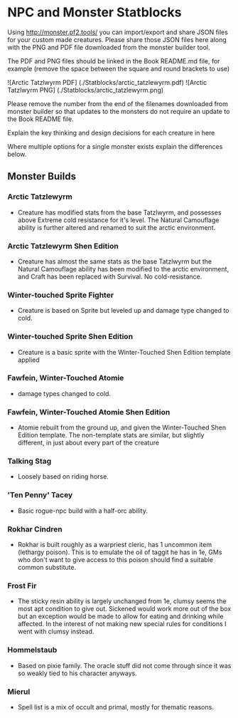 # NPC and Monster Statblocks
Using http://monster.pf2.tools/ you can import/export and share JSON files for your custom made creatures. Please share those JSON files here along with the PNG and PDF file downloaded from the monster builder tool.

The PDF and PNG files should be linked in the Book README.md file, for example (remove the space between the square and round brackets to use)

![Arctic Tatzlwyrm PDF] (./Statblocks/arctic_tatzlewyrm.pdf)
![Arctic Tatzlwyrm PNG] (./Statblocks/arctic_tatzlewyrm.png)

Please remove the number from the end of the filenames downloaded from monster builder so that updates to the monsters do not require an update to the Book README file.

Explain the key thinking and design decisions for each creature in here

Where multiple options for a single monster exists explain the differences below.

## Monster Builds

### Arctic Tatzlewyrm
- Creature has modified stats from the base Tatzlwyrm, and possesses above Extreme cold resistance for it's level. The Natural Camouflage ability is further altered and renamed to suit the arctic environment.

### Arctic Tatzlewyrm Shen Edition
- Creature has almost the same stats as the base Tatzlwyrm but the Natural Camouflage ability has been modified to the arctic environment, and Craft has been replaced with Survival. No cold-resistance.

### Winter-touched Sprite Fighter
- Creature is based on Sprite but leveled up and damage type changed to cold.

### Winter-touched Sprite Shen Edition
- Creature is a basic sprite with the Winter-Touched Shen Edition template applied

### Fawfein, Winter-Touched Atomie
- damage types changed to cold.

### Fawfein, Winter-Touched Atomie Shen Edition
- Atomie rebuilt from the ground up, and given the Winter-Touched Shen Edition template. The non-template stats are similar, but slightly different, in just about every part of the creature

### Talking Stag
- Loosely based on riding horse.

### 'Ten Penny' Tacey
- Basic rogue-npc build with a half-orc ability.

### Rokhar Cindren
- Rokhar is built roughly as a warpriest cleric, has 1 uncommon item (lethargy poison).  This is to emulate the oil of taggit he has in 1e, GMs who don't want to give access to this poison should find a suitable common substitute.

### Frost Fir
- The sticky resin ability is largely unchanged from 1e, clumsy seems the most apt condition to give out.  Sickened would work more out of the box but an exception would be made to allow for eating and drinking while affected.  In the interest of not making new special rules for conditions I went with clumsy instead.

### Hommelstaub
- Based on pixie family.  The oracle stuff did not come through since it was so weakly tied to his character anyways.

### Mierul
- Spell list is a mix of occult and primal, mostly for thematic reasons.
